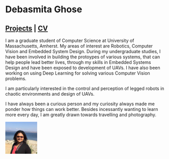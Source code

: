 # Debasmita Ghose

## [Projects](https://debasmitaghose.github.io/Projects/) | [CV](https://debasmitaghose.github.io/CV/)
<p>
I am a graduate student of Computer Science at University of Massachusetts, Amherst. My areas of interest are Robotics, Computer Vision and Embedded System Design. During my undergraduate studies, I have been involved in building the protoypes of various systems, that can help people lead better lives, through my skills in Embedded Systems Design and have been exposed to development of UAVs. I have also been working on using Deep Learning for solving various Computer Vision problems. 

I am particularly interested in the control and perception of legged robots in chaotic environments and design of UAVs.

I have always been a curious person and my curiosity always made me ponder how things can work better. Besides incessantly wanting to learn more every day, I am greatly drawn towards travelling and photography. 

<img src="profile.jpg" width="100" height="100" align="left"/>
</p>
